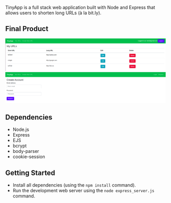 TinyApp is a full stack web application built with Node and Express that allows users to shorten long URLs (à la bit.ly).

## Final Product

!["screenshot of URLS page"](https://github.com/Hsing-I/tinyapp/blob/master/docs/urls-page.png?raw=true)
!["screenshot of register page"](https://github.com/Hsing-I/tinyapp/blob/master/docs/register-page.png?raw=true)

## Dependencies

- Node.js
- Express
- EJS
- bcrypt
- body-parser
- cookie-session

## Getting Started

- Install all dependencies (using the `npm install` command).
- Run the development web server using the `node express_server.js` command.